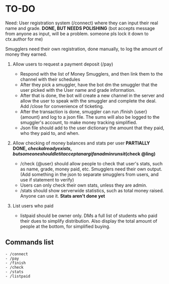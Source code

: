 # TO-DO

Need: User registration system (/connect) where they can input their real name and grade. **DONE, BUT NEEDS POLISHING** (bot accepts message from anyone as input, will be a problem. someone pls lock it down to ctx.author for me)

Smugglers need their own registration, done manually, to log the amount of money they earned.

1.  Allow users to request a payment deposit (/pay)

	- Respond with the list of Money Smugglers, and then link them to the channel with their schedules
	- After they pick a smuggler, have the bot dm the smuggler that the user picked with the User name and grade information.
	- After that is done, the bot will create a new channel in the server and allow the user to speak with the smuggler and complete the deal. Add /close for convenience of ticketing.
	- After the transaction is done, smuggler can run /finish {user} {amount} and log to a json file. The sums will also be logged to the smuggler's account, to make money tracking simplified.
	- Json file should add to the user dictionary the amount that they paid, who they paid to, and when.
	

2. Allow checking of money balances and stats per user **PARTIALLY DONE, $check already exists, but someone should let it accept an arg if an admin runs it ($check @ling)**

	- /check {@user} should allow people to check that user's stats, such as name, grade, money paid, etc. Smugglers need their own output. (Add something in the json to separate smugglers from users, and use if statement to verify)
	- Users can only check their own stats, unless they are admin.
	- /stats should show serverwide statistics, such as total money raised. Anyone can use it. **Stats aren't done yet**

3. List users who paid

	- listpaid should be owner only. DMs a full list of students who paid their dues to simplify distribution. Also display the total amount of people at the bottom, for simplified buying.

## Commands list

	- /connect
	- /pay
	- /finish
	- /check
	- /stats
	- /listpaid
